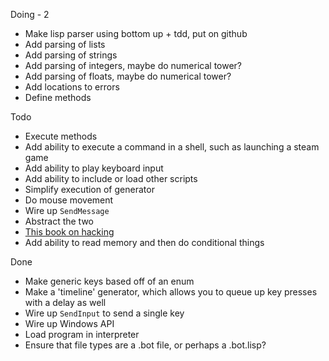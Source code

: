 Doing - 2
* Make lisp parser using bottom up + tdd, put on github
* Add parsing of lists
* Add parsing of strings
* Add parsing of integers, maybe do numerical tower?
* Add parsing of floats, maybe do numerical tower?
* Add locations to errors
* Define methods


Todo 
* Execute methods
* Add ability to execute a command in a shell, such as launching a steam game 
* Add ability to play keyboard input
* Add ability to include or load other scripts
* Simplify execution of generator
* Do mouse movement
* Wire up `SendMessage`
* Abstract the two
* [This book on hacking](https://books.google.com/books?id=h4-7DQAAQBAJ&pg=PA211&lpg=PA211&dq=games+with+apis+you+can+use+to+play+against+other+bots&source=bl&ots=12zOqoAKE_&sig=ACfU3U29YcWJcVgYSPVCxJ1fUMw-wTpHOg&hl=en&sa=X&ved=2ahUKEwiG0ZO6ou70AhXiHTQIHcAzBwEQ6AF6BAgYEAM#v=onepage&q=games%20with%20apis%20you%20can%20use%20to%20play%20against%20other%20bots&f=false)
* Add ability to read memory and then do conditional things


Done
* Make generic keys based off of an enum
* Make a 'timeline' generator, which allows you to queue up key presses with a delay as well
* Wire up `SendInput` to send a single key
* Wire up Windows API
* Load program in interpreter
* Ensure that file types are a .bot file, or perhaps a .bot.lisp?
